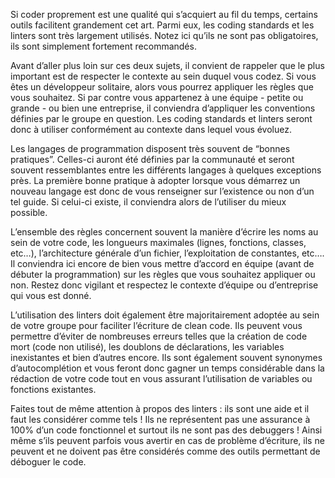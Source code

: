 Si coder proprement est une qualité qui s’acquiert au fil du temps, certains outils facilitent grandement cet art. Parmi eux, les coding standards et les linters sont très largement utilisés. Notez ici qu’ils ne sont pas obligatoires, ils sont simplement fortement recommandés.

Avant d’aller plus loin sur ces deux sujets, il convient de rappeler que le plus important est de respecter le contexte au sein duquel vous codez. Si vous êtes un développeur solitaire, alors vous pourrez appliquer les règles que vous souhaitez. Si par contre vous appartenez à une équipe - petite ou grande - ou bien une entreprise, il conviendra d’appliquer les conventions définies par le groupe en question. Les coding standards et linters seront donc à utiliser conformément au contexte dans lequel vous évoluez.

Les langages de programmation disposent très souvent de “bonnes pratiques”. Celles-ci auront été définies par la communauté et seront souvent ressemblantes entre les différents langages à quelques exceptions près. La première bonne pratique à adopter lorsque vous démarrez un nouveau langage est donc de vous renseigner sur l’existence ou non d’un tel guide. Si celui-ci existe, il conviendra alors de l’utiliser du mieux possible.

L’ensemble des règles concernent souvent la manière d’écrire les noms au sein de votre code, les longueurs maximales (lignes, fonctions, classes, etc…), l’architecture générale d’un fichier, l’exploitation de constantes, etc…. Il conviendra ici encore de bien vous mettre d’accord en équipe (avant de débuter la programmation) sur les règles que vous souhaitez appliquer ou non. Restez donc vigilant et respectez le contexte d’équipe ou d’entreprise qui vous est donné.

L’utilisation des linters doit également être majoritairement adoptée au sein de votre groupe pour faciliter l’écriture de clean code. Ils peuvent vous permettre d’éviter de nombreuses erreurs telles que la création de code mort (code non utilisé), les doublons de déclarations, les variables inexistantes et bien d’autres encore. Ils sont également souvent synonymes d’autocomplétion et vous feront donc gagner un temps considérable dans la rédaction de votre code tout en vous assurant l’utilisation de variables ou fonctions existantes.

Faites tout de même attention à propos des linters : ils sont une aide et il faut les considérer comme tels ! Ils ne représentent pas une assurance à 100% d’un code fonctionnel et surtout ils ne sont pas des debuggers ! Ainsi même s’ils peuvent parfois vous avertir en cas de problème d’écriture, ils ne peuvent et ne doivent pas être considérés comme des outils permettant de déboguer le code.
